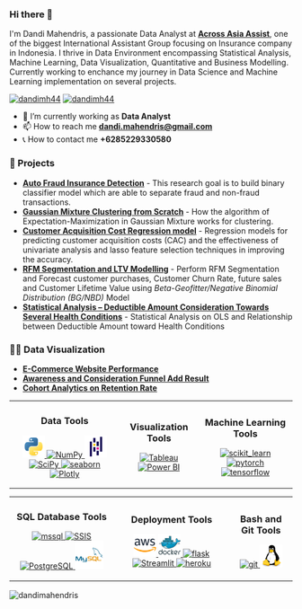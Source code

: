 ### Hi there 👋

I'm Dandi Mahendris, a passionate Data Analyst at [**Across Asia Assist**](https://www.international-assistance-group.com/), one of the biggest International Assistant Group focusing on Insurance company in Indonesia. I thrive in Data Environment encompassing Statistical Analysis, Machine Learning, Data Visualization, Quantitative and Business Modelling. Currently working to enchance my journey in Data Science and Machine Learning implementation on several projects.

<p align="left"> <a href="https://www.linkedin.com/in/dandi-mahendris-a7124516b/" target="blank"><img src="https://img.shields.io/twitter/follow/dandimahendris?logo=linkedin&style=for-the-badge" alt="dandimh44" /></a> 
<a href="https://twitter.com/dandimh44" target="blank"><img src="https://img.shields.io/twitter/follow/dandimh44?logo=twitter&style=for-the-badge" alt="dandimh44" /></a> </p>

- 🔭 I’m currently working as **Data Analyst**
- 📫 How to reach me **dandi.mahendris@gmail.com**
- 📞 How to contact me **+6285229330580**

### 🧪 Projects
* [**Auto Fraud Insurance Detection**](https://github.com/DandiMahendris/Auto-Insurance-Fraud-Detection) - This research goal is to build binary classifier model which are able to separate fraud and non-fraud transactions.
* [**Gaussian Mixture Clustering from Scratch**](https://github.com/DandiMahendris/Gaussian-mixture-from-scratch) - How the algorithm of Expectation-Maximization in Gaussian Mixture works for clustering.
* [**Customer Acquisition Cost Regression model**](https://github.com/DandiMahendris/regression-model-cac) - Regression models for predicting customer acquisition costs (CAC) and the effectiveness of univariate analysis and lasso feature selection techniques in improving the accuracy.
* [**RFM Segmentation and LTV Modelling**](https://github.com/DandiMahendris/RFM-Segmentation-and-LTV-Modelling) - Perform
RFM Segmentation and Forecast customer purchases, Customer Churn Rate, future sales and Customer Lifetime Value using *Beta-Geofitter/Negative Binomial Distribution (BG/NBD)* Model
* [**Statistical Analysis – Deductible Amount Consideration Towards Several Health Conditions**](https://drive.google.com/file/d/1TsWYM_lgo2fkWptLBiMr3LxhgTx2xA6B/view) - Statistical Analysis on OLS and Relationship between Deductible Amount toward Health Conditions

### 👨‍💻 Data Visualization
* [**E-Commerce Website Performance**](https://public.tableau.com/app/profile/dandi.mahendris/viz/E-CommerceWebsitePerformance/Dashboard1)
* [**Awareness and Consideration Funnel Add Result**](https://public.tableau.com/app/profile/dandi.mahendris/viz/AwarenessandConsiderationFunnelAdd/Dashboard3)
* [**Cohort Analytics on Retention Rate**](https://public.tableau.com/app/profile/dandi.mahendris/viz/BAVI-SaasBusinessAnalytics/Dashboard1)

<table>
  <tr>
    <td style="text-align: center;">
      <h3>Data Tools</h3>
      <p>
        <a href="https://www.python.org" target="_blank" rel="noreferrer">
          <img src="https://raw.githubusercontent.com/devicons/devicon/master/icons/python/python-original.svg" alt="python" width="40" height="40"/>
        <a href="https://numpy.org/" target="_blank" rel="noreferrer"> <img src="https://user-images.githubusercontent.com/70002987/122630299-38ae2a80-d088-11eb-83a1-e3b323a68941.png" alt="NumPy" width="40" height="40"/> </a>
        <a href="https://pandas.pydata.org/" target="_blank" rel="noreferrer"> <img src="https://raw.githubusercontent.com/devicons/devicon/2ae2a900d2f041da66e950e4d48052658d850630/icons/pandas/pandas-original.svg" alt="pandas" width="40" height="40"/> </a> 
        <a href="https://www.scipy.org/" target="_blank" rel="noreferrer"> <img src="https://seeklogo.com/images/S/scipy-logo-7D9F267684-seeklogo.com.png" alt="SciPy" width="40" height="40"/> </a>
        <a href="https://seaborn.pydata.org/" target="_blank" rel="noreferrer"> <img src="https://seaborn.pydata.org/_images/logo-mark-lightbg.svg" alt="seaborn" width="40" height="40"/> </a>
        <a href="https://plotly.com/" target="_blank" rel="noreferrer"> <img src="https://yt3.ggpht.com/--wrzWlUr7oY/AAAAAAAAAAI/AAAAAAAAAAA/laVCgsWCIIQ/s900-c-k-no/photo.jpg" alt="Plotly" width="35" height="35"/> </a>
      </p>
    </td>
    <td style="text-align: center;">
      <h3>Visualization Tools</h3>
      <p>
        <a href="https://www.tableau.com/" target="_blank" rel="noreferrer"> <img src="https://ctsi.wakehealth.edu/-/media/WakeForest/CTSI/Images/Page-Photos/Announcements/tableau-logo.png?h=108&w=200&la=en" alt="Tableau" width="60" height="40"/> </a>
        <a href="https://powerbi.microsoft.com/" target="_blank" rel="noreferrer"> <img src="https://th.bing.com/th/id/R.3a646f7af36c19f92453a872e1a6a329?rik=NGLnMz%2bk6faQkw&riu=http%3a%2f%2fit.miami.edu%2f_assets%2fimages%2fO365_Power_BI.png&ehk=HBpjA2cY61UDu8947P%2f2Gm%2fB0yMsGkb7ZeS3AFO5hBs%3d&risl=&pid=ImgRaw&r=0" alt="Power BI" width="40" height="40"/> </a>
        </a>
      </p>
    </td>
    <td style="text-align: center;">
      <h3>Machine Learning Tools</h3>
      <p>
        <a href="https://scikit-learn.org/" target="_blank" rel="noreferrer"> <img src="https://upload.wikimedia.org/wikipedia/commons/0/05/Scikit_learn_logo_small.svg" alt="scikit_learn" width="50" height="50"/> </a>
        <a href="https://pytorch.org/" target="_blank" rel="noreferrer"> <img src="https://www.vectorlogo.zone/logos/pytorch/pytorch-icon.svg" alt="pytorch" width="40" height="40"/> </a> 
        <a href="https://www.tensorflow.org" target="_blank" rel="noreferrer"> <img src="https://www.vectorlogo.zone/logos/tensorflow/tensorflow-icon.svg" alt="tensorflow" width="40" height="40"/> </a>
        </a>
      </p>
    </td>
  </tr>
</table>

<table>
  <tr>
    <td style="text-align: center;">
      <h3>SQL Database Tools</h3>
      <p>
        <a href="https://www.microsoft.com/en-us/sql-server" target="_blank" rel="noreferrer"> <img src="https://www.svgrepo.com/show/303229/microsoft-sql-server-logo.svg" alt="mssql" width="50" height="50"/> </a> 
        <a href="https://docs.microsoft.com/en-us/sql/integration-services/sql-server-integration-services" target="_blank" rel="noreferrer"> <img src="https://i2.wp.com/simplebiinsights.com/wp-content/uploads/2019/01/ssis_transparent.png?fit=383%2C200&ssl=1" alt="SSIS" width="85" height="50"/> </a>
        <a href="https://www.postgresql.org/" target="_blank" rel="noreferrer"> <img src="https://www.myintervals.com/blog/wp-content/uploads/2011/12/postgresql-logo1.png" alt="PostgreSQL" width="50" height="50"/> </a>
        <a href="https://www.mysql.com/" target="_blank" rel="noreferrer"> <img src="https://raw.githubusercontent.com/devicons/devicon/master/icons/mysql/mysql-original-wordmark.svg" alt="mysql" width="50" height="50"/> </a> 
      </p>
    </td>
    <td style="text-align: center;">
      <h3>Deployment Tools</h3>
      <p>
        <a href="https://aws.amazon.com" target="_blank" rel="noreferrer"> <img src="https://raw.githubusercontent.com/devicons/devicon/master/icons/amazonwebservices/amazonwebservices-original-wordmark.svg" alt="aws" width="40" height="40"/> </a> 
        <a href="https://www.docker.com/" target="_blank" rel="noreferrer"> <img src="https://raw.githubusercontent.com/devicons/devicon/master/icons/docker/docker-original-wordmark.svg" alt="docker" width="40" height="40"/> </a> 
        <a href="https://flask.palletsprojects.com/" target="_blank" rel="noreferrer"> <img src="https://www.vectorlogo.zone/logos/pocoo_flask/pocoo_flask-icon.svg" alt="flask" width="40" height="40"/> </a> 
        <a href="https://streamlit.io/" target="_blank" rel="noreferrer"> <img src="https://streamlit.io/images/brand/streamlit-logo-primary-colormark-darktext.png" alt="Streamlit" width="50" height="40"/> </a>
        <a href="https://heroku.com" target="_blank" rel="noreferrer"> <img src="https://www.vectorlogo.zone/logos/heroku/heroku-icon.svg" alt="heroku" width="40" height="40"/> </a> 
        </a>
      </p>
    </td>
    <td style="text-align: center;">
      <h3>Bash and Git Tools</h3>
      <p>
        <a href="https://git-scm.com/" target="_blank" rel="noreferrer"> <img src="https://www.vectorlogo.zone/logos/git-scm/git-scm-icon.svg" alt="git" width="40" height="40"/> </a> 
        <a href="https://www.linux.org/" target="_blank" rel="noreferrer"> <img src="https://raw.githubusercontent.com/devicons/devicon/master/icons/linux/linux-original.svg" alt="linux" width="40" height="40"/> </a> 
        </a>
      </p>
    </td>
  </tr>
</table>


<p><img align="center" src="https://github-readme-stats.vercel.app/api/top-langs?username=dandimahendris&show_icons=true&locale=en&layout=compact" alt="dandimahendris" /></p>


